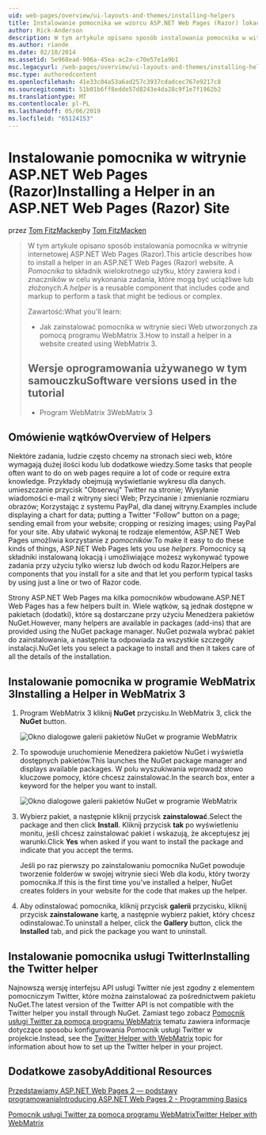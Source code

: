```yaml
---
uid: web-pages/overview/ui-layouts-and-themes/installing-helpers
title: Instalowanie pomocnika we wzorcu ASP.NET Web Pages (Razor) lokacji | Dokumentacja firmy Microsoft
author: Rick-Anderson
description: W tym artykule opisano sposób instalowania pomocnika w witrynie internetowej ASP.NET Web Pages (Razor). Pomocnik jest komponentów wielokrotnego użytku, obejmującą kodu i znaczników w celu na...
ms.author: riande
ms.date: 02/18/2014
ms.assetid: 5e968ead-906a-45ea-ac2a-c70e57e1a9b1
msc.legacyurl: /web-pages/overview/ui-layouts-and-themes/installing-helpers
msc.type: authoredcontent
ms.openlocfilehash: 41e33c04a53a6ad257c3937cdadcec767e9217c8
ms.sourcegitcommit: 51b01b6ff8edde57d8243e4da28c9f1e7f1962b2
ms.translationtype: MT
ms.contentlocale: pl-PL
ms.lasthandoff: 05/06/2019
ms.locfileid: "65124153"
---
```

# <a name="installing-a-helper-in-an-aspnet-web-pages-razor-site"></a><span data-ttu-id="4745e-104">Instalowanie pomocnika w witrynie ASP.NET Web Pages (Razor)</span><span class="sxs-lookup"><span data-stu-id="4745e-104">Installing a Helper in an ASP.NET Web Pages (Razor) Site</span></span>

<span data-ttu-id="4745e-105">przez [Tom FitzMacken](https://github.com/tfitzmac)</span><span class="sxs-lookup"><span data-stu-id="4745e-105">by [Tom FitzMacken](https://github.com/tfitzmac)</span></span>

> <span data-ttu-id="4745e-106">W tym artykule opisano sposób instalowania pomocnika w witrynie internetowej ASP.NET Web Pages (Razor).</span><span class="sxs-lookup"><span data-stu-id="4745e-106">This article describes how to install a helper in an ASP.NET Web Pages (Razor) website.</span></span> <span data-ttu-id="4745e-107">A *Pomocnika* to składnik wielokrotnego użytku, który zawiera kod i znaczników w celu wykonania zadania, które mogą być uciążliwe lub złożonych.</span><span class="sxs-lookup"><span data-stu-id="4745e-107">A *helper* is a reusable component that includes code and markup to perform a task that might be tedious or complex.</span></span>
> 
> <span data-ttu-id="4745e-108">Zawartość:</span><span class="sxs-lookup"><span data-stu-id="4745e-108">What you'll learn:</span></span>
> 
> - <span data-ttu-id="4745e-109">Jak zainstalować pomocnika w witrynie sieci Web utworzonych za pomocą programu WebMatrix 3.</span><span class="sxs-lookup"><span data-stu-id="4745e-109">How to install a helper in a website created using WebMatrix 3.</span></span>
>   
> 
> ## <a name="software-versions-used-in-the-tutorial"></a><span data-ttu-id="4745e-110">Wersje oprogramowania używanego w tym samouczku</span><span class="sxs-lookup"><span data-stu-id="4745e-110">Software versions used in the tutorial</span></span>
> 
> 
> - <span data-ttu-id="4745e-111">Program WebMatrix 3</span><span class="sxs-lookup"><span data-stu-id="4745e-111">WebMatrix 3</span></span>

## <a name="overview-of-helpers"></a><span data-ttu-id="4745e-112">Omówienie wątków</span><span class="sxs-lookup"><span data-stu-id="4745e-112">Overview of Helpers</span></span>

<span data-ttu-id="4745e-113">Niektóre zadania, ludzie często chcemy na stronach sieci web, które wymagają dużej ilości kodu lub dodatkowe wiedzy.</span><span class="sxs-lookup"><span data-stu-id="4745e-113">Some tasks that people often want to do on web pages require a lot of code or require extra knowledge.</span></span> <span data-ttu-id="4745e-114">Przykłady obejmują wyświetlanie wykresu dla danych. umieszczanie przycisk "Obserwuj" Twitter na stronie; Wysyłanie wiadomości e-mail z witryny sieci Web; Przycinanie i zmienianie rozmiaru obrazów; Korzystając z systemu PayPal, dla danej witryny.</span><span class="sxs-lookup"><span data-stu-id="4745e-114">Examples include displaying a chart for data; putting a Twitter "Follow" button on a page; sending email from your website; cropping or resizing images; using PayPal for your site.</span></span> <span data-ttu-id="4745e-115">Aby ułatwić wykonaj te rodzaje elementów, ASP.NET Web Pages umożliwia korzystanie z *pomocników*.</span><span class="sxs-lookup"><span data-stu-id="4745e-115">To make it easy to do these kinds of things, ASP.NET Web Pages lets you use *helpers*.</span></span> <span data-ttu-id="4745e-116">Pomocnicy są składniki instalowaną lokacją i umożliwiające możesz wykonywać typowe zadania przy użyciu tylko wiersz lub dwóch od kodu Razor.</span><span class="sxs-lookup"><span data-stu-id="4745e-116">Helpers are components that you install for a site and that let you perform typical tasks by using just a line or two of Razor code.</span></span>

<span data-ttu-id="4745e-117">Strony ASP.NET Web Pages ma kilka pomocników wbudowane.</span><span class="sxs-lookup"><span data-stu-id="4745e-117">ASP.NET Web Pages has a few helpers built in.</span></span> <span data-ttu-id="4745e-118">Wiele wątków, są jednak dostępne w pakietach (dodatki), które są dostarczane przy użyciu Menedżera pakietów NuGet.</span><span class="sxs-lookup"><span data-stu-id="4745e-118">However, many helpers are available in packages (add-ins) that are provided using the NuGet package manager.</span></span> <span data-ttu-id="4745e-119">NuGet pozwala wybrać pakiet do zainstalowania, a następnie ta odpowiada za wszystkie szczegóły instalacji.</span><span class="sxs-lookup"><span data-stu-id="4745e-119">NuGet lets you select a package to install and then it takes care of all the details of the installation.</span></span>

## <a name="installing-a-helper-in-webmatrix-3"></a><span data-ttu-id="4745e-120">Instalowanie pomocnika w programie WebMatrix 3</span><span class="sxs-lookup"><span data-stu-id="4745e-120">Installing a Helper in WebMatrix 3</span></span>

1. <span data-ttu-id="4745e-121">Program WebMatrix 3 kliknij **NuGet** przycisku.</span><span class="sxs-lookup"><span data-stu-id="4745e-121">In WebMatrix 3, click the **NuGet** button.</span></span>

    ![Okno dialogowe galerii pakietów NuGet w programie WebMatrix](installing-helpers/_static/image1.png)
2. <span data-ttu-id="4745e-123">To spowoduje uruchomienie Menedżera pakietów NuGet i wyświetla dostępnych pakietów.</span><span class="sxs-lookup"><span data-stu-id="4745e-123">This launches the NuGet package manager and displays available packages.</span></span> <span data-ttu-id="4745e-124">W polu wyszukiwania wprowadź słowo kluczowe pomocy, które chcesz zainstalować.</span><span class="sxs-lookup"><span data-stu-id="4745e-124">In the search box, enter a keyword for the helper you want to install.</span></span>

    ![Okno dialogowe galerii pakietów NuGet w programie WebMatrix](installing-helpers/_static/image2.png)
3. <span data-ttu-id="4745e-126">Wybierz pakiet, a następnie kliknij przycisk **zainstalować**.</span><span class="sxs-lookup"><span data-stu-id="4745e-126">Select the package and then click **Install**.</span></span> <span data-ttu-id="4745e-127">Kliknij przycisk **tak** po wyświetleniu monitu, jeśli chcesz zainstalować pakiet i wskazują, że akceptujesz jej warunki.</span><span class="sxs-lookup"><span data-stu-id="4745e-127">Click **Yes** when asked if you want to install the package and indicate that you accept the terms.</span></span>

     <span data-ttu-id="4745e-128">Jeśli po raz pierwszy po zainstalowaniu pomocnika NuGet powoduje tworzenie folderów w swojej witrynie sieci Web dla kodu, który tworzy pomocnika.</span><span class="sxs-lookup"><span data-stu-id="4745e-128">If this is the first time you've installed a helper, NuGet creates folders in your website for the code that makes up the helper.</span></span>
4. <span data-ttu-id="4745e-129">Aby odinstalować pomocnika, kliknij przycisk **galerii** przycisku, kliknij przycisk **zainstalowane** kartę, a następnie wybierz pakiet, który chcesz odinstalować.</span><span class="sxs-lookup"><span data-stu-id="4745e-129">To uninstall a helper, click the **Gallery** button, click the **Installed** tab, and pick the package you want to uninstall.</span></span>

## <a name="installing-the-twitter-helper"></a><span data-ttu-id="4745e-130">Instalowanie pomocnika usługi Twitter</span><span class="sxs-lookup"><span data-stu-id="4745e-130">Installing the Twitter helper</span></span>

<span data-ttu-id="4745e-131">Najnowszą wersję interfejsu API usługi Twitter nie jest zgodny z elementem pomocniczym Twitter, które można zainstalować za pośrednictwem pakietu NuGet.</span><span class="sxs-lookup"><span data-stu-id="4745e-131">The latest version of the Twitter API is not compatible with the Twitter helper you install through NuGet.</span></span> <span data-ttu-id="4745e-132">Zamiast tego zobacz [Pomocnik usługi Twitter za pomocą programu WebMatrix](twitter-helper.md) tematu zawiera informacje dotyczące sposobu konfigurowania Pomocnik usługi Twitter w projekcie.</span><span class="sxs-lookup"><span data-stu-id="4745e-132">Instead, see the [Twitter Helper with WebMatrix](twitter-helper.md) topic for information about how to set up the Twitter helper in your project.</span></span>

<a id="Additional_Resources"></a>
## <a name="additional-resources"></a><span data-ttu-id="4745e-133">Dodatkowe zasoby</span><span class="sxs-lookup"><span data-stu-id="4745e-133">Additional Resources</span></span>

[<span data-ttu-id="4745e-134">Przedstawiamy ASP.NET Web Pages 2 — podstawy programowania</span><span class="sxs-lookup"><span data-stu-id="4745e-134">Introducing ASP.NET Web Pages 2 - Programming Basics</span></span>](../getting-started/introducing-razor-syntax-c.md)

[<span data-ttu-id="4745e-135">Pomocnik usługi Twitter za pomocą programu WebMatrix</span><span class="sxs-lookup"><span data-stu-id="4745e-135">Twitter Helper with WebMatrix</span></span>](twitter-helper.md)
